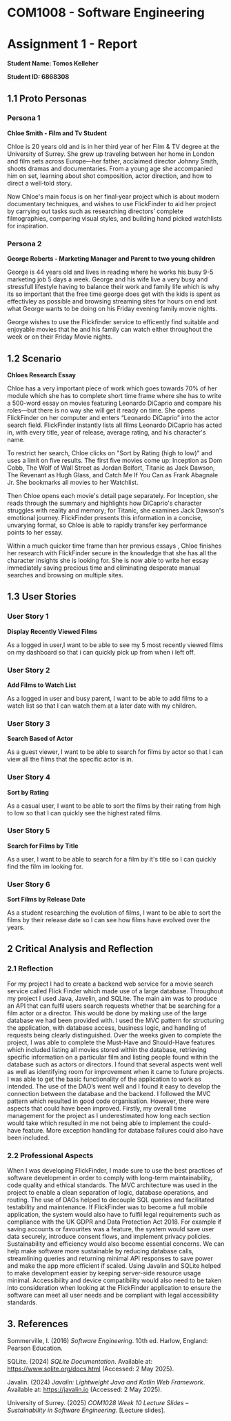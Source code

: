 # COM1008 - Software Engineering

# Assignment 1 - Report

**Student Name: Tomos Kelleher**

**Student ID: 6868308**

## 1.1 Proto Personas

### Persona 1

 **Chloe Smith - Film and Tv Student**

Chloe is 20 years old and is in her third year of her Film & TV degree at the University of Surrey. She grew up traveling between her home in London and film sets across Europe—her father, acclaimed director Johnny Smith, shoots dramas and documentaries. From a young age she accompanied him on set, learning about shot composition, actor direction, and how to direct a well‑told story. 

Now Chloe's main focus is on her  final‑year project which is  about modern documentary techniques, and wishes to use FlickFinder to aid her project by carrying out tasks such as researching directors’ complete filmographies, comparing visual styles, and building hand picked watchlists for inspiration.


### Persona 2

**George Roberts - Marketing Manager and Parent to two young children**

George is 44 years old and lives in reading where he works his busy 9-5 marketing job 5 days a week. George and his wife live a very busy and stressfull lifestyle having to balance their work and family life which is why its so important that the free time george does get with the kids is spent as effectivley as possible and browsing streaming sites for hours on end isnt what George wants to be doing on his Friday evening family movie nights.

George wishes to use the Flickfinder service to efficently find suitable and enjoyable movies that he and his family can watch either throughout the week or on their Friday Movie nights.

## 1.2 Scenario

**Chloes Research Essay**

Chloe has a very important piece of work which goes towards 70% of her module which she has to complete short time frame where she has to write a 500-word essay on movies featuring Leonardo DiCaprio  and compare his roles—but there is no way she will get it ready on time. She opens FlickFinder on her computer and enters “Leonardo DiCaprio” into the actor search field. FlickFinder instantly lists all films Leonardo DiCaprio has acted in, with every title, year of release, average rating, and his character's name.

To restrict her search, Chloe clicks on "Sort by Rating (high to low)" and uses a limit on five results. The first five movies come up: Inception as Dom Cobb, The Wolf of Wall Street as Jordan Belfort, Titanic  as Jack Dawson, The Revenant as Hugh Glass, and Catch Me If You Can as Frank Abagnale Jr. She bookmarks all movies to her Watchlist.

Then Chloe opens each movie's detail page separately. For Inception, she reads through the summary  and highlights how DiCaprio's character struggles with reality and memory; for Titanic, she examines Jack Dawson's emotional journey. FlickFinder presents this information in a concise, unvarying format, so Chloe is able to rapidly transfer key performance points to her  essay.

Within a much quicker time frame than her previous essays , Chloe finishes her research with FlickFinder secure in the knowledge that she has all the character insights she is looking for. She is now able to write her essay immediately saving  precious time and eliminating desperate manual searches and browsing on multiple sites.

## 1.3 User Stories

### User Story 1

**Display Recently Viewed Films**

As a logged in user,I want to be able to see my 5 most recently viewed films on my dashboard so that i can quickly pick up from when i left off.

### User Story 2

**Add Films to Watch List**

As a logged in user and busy parent, I want to be able to add films to a watch list so that I can watch them at a later date with my children.

### User Story 3

**Search Based of Actor**

As a guest viewer, I want to be able to search for films by actor so that I can view all the films that the specific actor is in.

### User Story 4

**Sort by Rating**

As a casual user, I want to be able to sort the films by their rating from high to low so that I can quickly see the highest rated films.

### User Story 5

**Search for Films by Title**

As a user, I want to be able to search for a film by it's title so I can quickly find the film im looking for.

### User Story 6

**Sort Films by Release Date**

As a student researching the evolution of films, I want to be able to sort the films by their release date so I can see how films have evolved over the years.

## 2 Critical Analysis and Reflection

### 2.1 Reflection
For my project I had to create a backend web service for a movie search service called Flick Finder which made use of a large database. Throughout my project I used Java, Javelin, and SQLite. The main aim was to produce an API that can fulfil users search requests whether that be searching for a film actor or a director. This would be done by making use of the large database we had been provided with. I used the MVC pattern for structuring the application, with database access, business logic, and handling of requests being clearly distinguished. Over the weeks given to complete the project, I was able to complete the Must-Have and Should-Have features which included listing all movies stored within the database, retrieving specific information on a particular film and listing people found within the database such as actors or directors.  I found that several aspects went well as well as identifying room for improvement when it came to future projects. I was able to get the basic functionality of the application to work as intended. The use of the DAO’s went well and I found it easy to develop the connection between the database and the backend. I followed the MVC pattern which resulted in good code organisation. However, there were aspects that could have been improved. Firstly, my overall time management for the project as I underestimated how long each section would take which resulted in me not being able to implement the could-have feature. More exception handling for database failures could also have been included.

### 2.2 Professional Aspects

When I was developing FlickFinder, I made sure to use the best practices of software development in order to comply with long-term maintainability, code quality and ethical standards. The MVC architecture was used in the project to enable a clean separation of logic, database operations, and routing. The use of DAOs helped to decouple SQL queries and facilitated testability and maintenance. If FlickFinder was to become a full mobile application, the system would also have to fulfil legal requirements such as compliance with the UK GDPR and Data Protection Act 2018. For example if saving accounts or favourites was a feature, the system would save user data securely, introduce consent flows, and implement privacy policies. Sustainability and efficiency would also become essential concerns. We can help make software more sustainable by reducing database calls, streamlining queries and returning minimal API responses to save power and make the app more efficient if scaled. Using Javalin and SQLite helped to make development easier by keeping server-side resource usage minimal. Accessibility and device compatibility would also need to be taken into consideration when looking at the FlickFinder application to ensure the software can meet all user needs and be compliant with legal accessibility standards.


## 3. References

Sommerville, I. (2016) *Software Engineering*. 10th ed. Harlow, England: Pearson Education.

SQLite. (2024) *SQLite Documentation*. Available at: https://www.sqlite.org/docs.html (Accessed: 2 May 2025).

Javalin. (2024) *Javalin: Lightweight Java and Kotlin Web Framework*. Available at: https://javalin.io (Accessed: 2 May 2025).

University of Surrey. (2025) *COM1028 Week 10 Lecture Slides – Sustainability in Software Engineering*. [Lecture slides].

